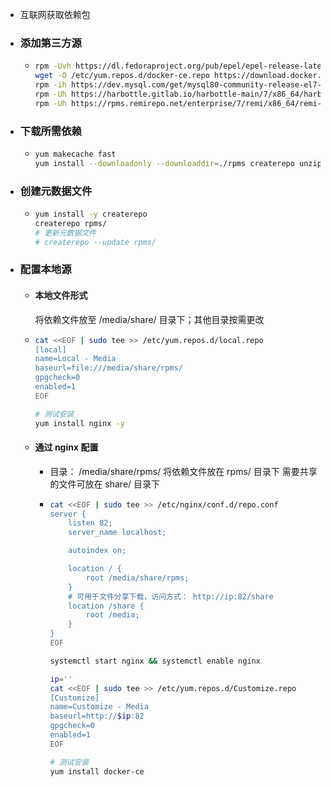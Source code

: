 - 互联网获取依赖包
- ### 添加第三方源
	- ```bash
	  rpm -Uvh https://dl.fedoraproject.org/pub/epel/epel-release-latest-7.noarch.rpm
	  wget -O /etc/yum.repos.d/docker-ce.repo https://download.docker.com/linux/centos/docker-ce.repo
	  rpm -ih https://dev.mysql.com/get/mysql80-community-release-el7-3.noarch.rpm
	  rpm -Uh https://harbottle.gitlab.io/harbottle-main/7/x86_64/harbottle-main-release.rpm
	  rpm -Uh https://rpms.remirepo.net/enterprise/7/remi/x86_64/remi-release-7.9-1.el7.remi.noarch.rpm
	  ```
- ### 下载所需依赖
	- ```bash
	  yum makecache fast
	  yum install --downloadonly --downloaddir=./rpms createrepo unzip wget nginx ansible chrony nfs-utils lrzsz mysql-community-server docker-ce java
	  ```
- ### 创建元数据文件
	- ```bash
	  yum install -y createrepo
	  createrepo rpms/
	  # 更新元数据文件
	  # createrepo --update rpms/
	  ```
- ### 配置本地源
	- #### 本地文件形式
	  将依赖文件放至 /media/share/ 目录下；其他目录按需更改
	- ```bash
	  cat <<EOF | sudo tee >> /etc/yum.repos.d/local.repo
	  [local]
	  name=Local - Media
	  baseurl=file:///media/share/rpms/
	  gpgcheck=0
	  enabled=1
	  EOF
	  
	  # 测试安装
	  yum install nginx -y
	  ```
	- #### 通过 nginx 配置
		- 目录： /media/share/rpms/ 
		  将依赖文件放在 rpms/ 目录下
		  需要共享的文件可放在 share/ 目录下
		- ```bash
		  cat <<EOF | sudo tee >> /etc/nginx/conf.d/repo.conf
		  server {
		      listen 82;
		      server_name localhost;
		  
		      autoindex on;
		  
		      location / {
		          root /media/share/rpms;
		      }
		      # 可用于文件分享下载，访问方式： http://ip:82/share
		      location /share {
		          root /media;
		      }
		  }
		  EOF
		  
		  systemctl start nginx && systemctl enable nginx
		  
		  ip=''
		  cat <<EOF | sudo tee >> /etc/yum.repos.d/Customize.repo
		  [Customize]
		  name=Customize - Media
		  baseurl=http://$ip:82
		  gpgcheck=0
		  enabled=1
		  EOF
		  
		  # 测试安装
		  yum install docker-ce
		  ```